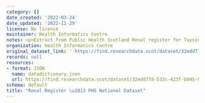 ```yaml
---
category: []
date_created: '2022-03-24'
date_updated: '2022-11-29'
license: No licence
maintainer: Health Informatics Centre
notes: <p>Extract from Public Health Scotland Renal register for Tayside and Fife.  </p>
organization: Health Informatics Centre
original_dataset_link: ' https://find.researchdata.scot/dataset/32edd77d-533c-423f-b045-937507f8505d'
records: null
resources:
- format: JSON
  name: datadictionary.json
  url: https://find.researchdata.scot/dataset/32edd77d-533c-423f-b045-937507f8505d/resource/32edd77d-533c-423f-b045-937507f8505d/download/datadictionary.json
schema: default
title: "Renal Register \u2013 PHS National Dataset"
---
```

